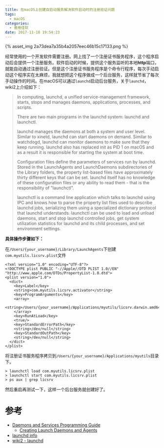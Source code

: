 ```yaml
---
title: 在macOS上创建自启动服务解决软件启动时的注册验证问题
tags:
  - macOS
categories:
  - 善用佳软
date: 2017-11-18 19:54:23
---
```



{% asset_img 2a73dea7a35b4a2057eec46b15c17133.png %}

经常使用的一个开发软件需要注册。网上找了一个注册证书服务程序，这个程序启动后会提供一个注册服务。软件启动的时候，提供这个服务监听的本地**http**端口，就能自动通过注册验证。但是这个注册证书服务程序是个命令行程序，每次手动启动这个程序实在太麻烦，我就想把这个程序做成一个后台服务，这样就节省了每次手动操作的时间。在macOS可以通过`launchd`启动后台服务，关于`launchd`，wiki2上介绍如下：

> In computing, launchd, a unified service-management framework, starts, stops and manages daemons, applications, processes, and scripts.
>
> There are two main programs in the launchd system: launchd and launchctl.
>
> launchd manages the daemons at both a system and user level. Similar to xinetd, launchd can start daemons on demand. Similar to watchdogd, launchd can monitor daemons to make sure that they keep running. launchd also has replaced init as PID 1 on macOS and as a result it is responsible for starting the system at boot time.
>
> Configuration files define the parameters of services run by launchd. Stored in the LaunchAgents and LaunchDaemons subdirectories of the Library folders, the property list-based files have approximately thirty different keys that can be set. launchd itself has no knowledge of these configuration files or any ability to read them - that is the responsibility of "launchctl".
>
> launchctl is a command line application which talks to launchd using IPC and knows how to parse the property list files used to describe launchd jobs, serializing them using a specialized dictionary protocol that launchd understands. launchctl can be used to load and unload daemons, start and stop launchd controlled jobs, get system utilization statistics for launchd and its child processes, and set environment settings.


**具体操作步骤如下：**

在`/Users/{your_username}/Library/LaunchAgents`下创建`com.myutils.licsrv.plist`文件

```
<?xml version="1.0" encoding="UTF-8"?>
<!DOCTYPE plist PUBLIC "-//Apple//DTD PLIST 1.0//EN" "http://www.apple.com/DTDs/PropertyList-1.0.dtd">
<plist version="1.0">
  <dict>
    <key>Label</key>
    <string>com.myutils.licsrv.activator</string>
    <key>ProgramArguments</key>
    <array>
       <string>/Users/{your_username}/Applications/myutils/licsrv.darwin.amd64</string>
    </array>
    <key>RunAtLoad</key>
    <true/>
    <key>StandardErrorPath</key>
    <string>/dev/null</string>
    <key>StandardOutPath</key>
    <string>/dev/null</string>
  </dict>
</plist>
```

将注册证书服务程序拷贝到`/Users/{your_username}/Applications/myutils`目录下。

```
> launchctl load com.myutils.licsrv.plist
> launchctl start com.myutils.licsrv.plist
> ps aux | grep licsrv
```

然后重启再测试一下，这样一个后台服务就创建好了。


# 参考

- [Daemons and Services Programming Guide](https://developer.apple.com/library/content/documentation/MacOSX/Conceptual/BPSystemStartup/Chapters/Introduction.html)
  - [Creating Launch Daemons and Agents](https://developer.apple.com/library/content/documentation/MacOSX/Conceptual/BPSystemStartup/Chapters/CreatingLaunchdJobs.html)
- [launchd info](http://www.launchd.info/)
- [wiki2 - launchd](https://wiki2.org/en/Launchd)

